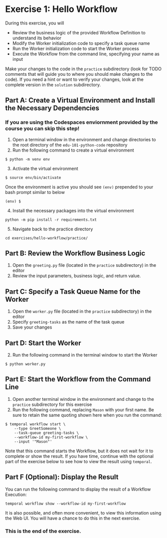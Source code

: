 # Exercise 1: Hello Workflow
During this exercise, you will
* Review the business logic of the provided Workflow Definition to understand its behavior
* Modify the Worker initialization code to specify a task queue name
* Run the Worker initialization code to start the Worker process
* Execute the Workflow from the command line, specifying your name as input

Make your changes to the code in the `practice` subdirectory (look for TODO 
comments that will guide you to where you should make changes to the code). 
If you need a hint or want to verify your changes, look at the complete version 
in the `solution` subdirectory.

## Part A: Create a Virtual Environment and Install the Necessary Dependencies

### If you are using the Codespaces enviornment provided by the course you can skip this step!

1. Open a terminal window in the environment and change directories to the root directory of the
`edu-101-python-code` repository
2. Run the following command to create a virtual environment

```
$ python -m venv env
```

3. Activate the virtual environment

```
$ source env/bin/activate
```

Once the environment is active you should see `(env)` prepended to your bash prompt similar
to below

```
(env) $
```

4. Install the necessary packages into the virtual environment

```
python -m pip install -r requirements.txt
```

5. Navigate back to the practice directory

```
cd exercises/hello-workflow/practice/
```


## Part B: Review the Workflow Business Logic

1. Open the `greeting.py` file (located in the `practice` subdirectory) in the editor
2. Review the input parameters, business logic, and return value. 

## Part C: Specify a Task Queue Name for the Worker

1. Open the `worker.py` file (located in the `practice` subdirectory) in the editor
2. Specify `greeting-tasks` as the name of the task queue
3. Save your changes


## Part D: Start the Worker

2. Run the following command in the terminal window to start the Worker

```
$ python worker.py
```

## Part E: Start the Workflow from the Command Line

1. Open another terminal window in the environment and change to the `practice` subdirectory for this exercise
2. Run the following command, replacing `Mason` with your first name. Be sure to retain the same quoting shown here when you run the command:

```
$ temporal workflow start \
    --type GreetSomeone \
    --task-queue greeting-tasks \
    --workflow-id my-first-workflow \
    --input '"Mason"' 
```

Note that this command starts the Workflow, but it does not wait for it to complete or show the result. 
If you have time, continue with the optional part of the exercise below to see how to view the result using `temporal`.

## Part F (Optional): Display the Result
You can run the following command to display the result of a Workflow Execution: 

```
temporal workflow show --workflow-id my-first-workflow
```

It is also possible, and often more convenient, to view this information using the Web UI. You will 
have a chance to do this in the next exercise.


### This is the end of the exercise.





